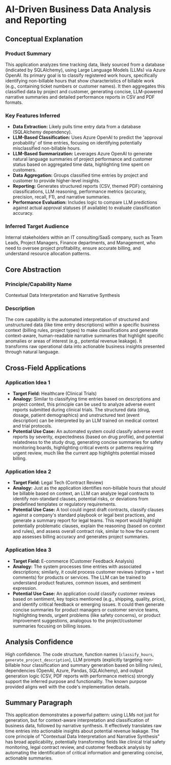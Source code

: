 # AI-Driven Business Data Analysis and Reporting

## Conceptual Explanation

### Product Summary
This application analyzes time tracking data, likely sourced from a database (indicated by SQLAlchemy), using Large Language Models (LLMs) via Azure OpenAI. Its primary goal is to classify registered work hours, specifically identifying non-billable hours that show characteristics of billable work (e.g., containing ticket numbers or customer names). It then aggregates this classified data by project and customer, generating concise, LLM-powered narrative summaries and detailed performance reports in CSV and PDF formats.

### Key Features Inferred
*   **Data Extraction:** Likely pulls time entry data from a database (SQLAlchemy dependency).
*   **LLM-Based Classification:** Uses Azure OpenAI to predict the 'approval probability' of time entries, focusing on identifying potentially misclassified non-billable hours.
*   **LLM-Based Summarization:** Leverages Azure OpenAI to generate natural language summaries of project performance and customer status based on aggregated time data, highlighting time spent on customers.
*   **Data Aggregation:** Groups classified time entries by project and customer to provide higher-level insights.
*   **Reporting:** Generates structured reports (CSV, themed PDF) containing classifications, LLM reasoning, performance metrics (accuracy, precision, recall, F1), and narrative summaries.
*   **Performance Evaluation:** Includes logic to compare LLM predictions against actual approval statuses (if available) to evaluate classification accuracy.

### Inferred Target Audience
Internal stakeholders within an IT consulting/SaaS company, such as Team Leads, Project Managers, Finance departments, and Management, who need to oversee project profitability, ensure accurate billing, and understand resource allocation patterns.

## Core Abstraction

### Principle/Capability Name
Contextual Data Interpretation and Narrative Synthesis

### Description
The core capability is the automated interpretation of structured and unstructured data (like time entry descriptions) within a specific business context (billing rules, project types) to make classifications and generate context-aware, human-readable narrative summaries that highlight specific anomalies or areas of interest (e.g., potential revenue leakage). It transforms raw operational data into actionable business insights presented through natural language.

## Cross-Field Applications

### Application Idea 1
*   **Target Field:** Healthcare (Clinical Trials)
*   **Analogy:** Similar to classifying time entries based on descriptions and project context, this principle can be used to analyze adverse event reports submitted during clinical trials. The structured data (drug, dosage, patient demographics) and unstructured text (event description) can be interpreted by an LLM trained on medical context and trial protocols.
*   **Potential Use Case:** An automated system could classify adverse event reports by severity, expectedness (based on drug profile), and potential relatedness to the study drug, generating concise summaries for safety monitoring boards, highlighting critical events or patterns requiring urgent review, much like the current app highlights potential missed billing.

### Application Idea 2
*   **Target Field:** Legal Tech (Contract Review)
*   **Analogy:** Just as the application identifies non-billable hours that *should* be billable based on context, an LLM can analyze legal contracts to identify non-standard clauses, potential risks, or deviations from predefined templates or regulatory requirements.
*   **Potential Use Case:** A tool could ingest draft contracts, classify clauses against a company's standard playbook or legal best practices, and generate a summary report for legal teams. This report would highlight potentially problematic clauses, explain the reasoning (based on context and rules), and assess overall contract risk, similar to how the current app assesses billing accuracy and generates project summaries.

### Application Idea 3
*   **Target Field:** E-commerce (Customer Feedback Analysis)
*   **Analogy:** The system processes time entries with associated descriptions; similarly, it could process customer reviews (ratings + text comments) for products or services. The LLM can be trained to understand product features, common issues, and sentiment expression.
*   **Potential Use Case:** An application could classify customer reviews based on sentiment, key topics mentioned (e.g., shipping, quality, price), and identify critical feedback or emerging issues. It could then generate concise summaries for product managers or customer service teams, highlighting trends, urgent problems (like safety concerns), or product improvement suggestions, analogous to the project/customer summaries focusing on billing issues.

## Analysis Confidence
High confidence. The code structure, function names (`classify_hours`, `generate_project_description`), LLM prompts (explicitly targeting non-billable hour classification and summary generation based on billing rules), dependencies (OpenAI, Azure, Pandas, SQLAlchemy), and output generation logic (CSV, PDF reports with performance metrics) strongly support the inferred purpose and functionality. The known purpose provided aligns well with the code's implementation details.

## Summary Paragraph
This application demonstrates a powerful pattern: using LLMs not just for generation, but for context-aware interpretation and classification of business data, followed by narrative synthesis. It effectively translates raw time entries into actionable insights about potential revenue leakage. The core principle of "Contextual Data Interpretation and Narrative Synthesis" has broad applicability, potentially transforming fields like clinical trial safety monitoring, legal contract review, and customer feedback analysis by automating the identification of critical information and generating concise, actionable summaries. 